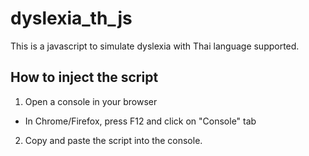 # dyslexia_th_js

This is a javascript to simulate dyslexia with Thai language supported.

## How to inject the script

1. Open a console in your browser
  - In Chrome/Firefox, press F12 and click on "Console" tab

2. Copy and paste the script into the console.

